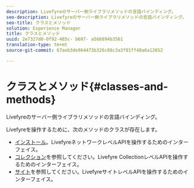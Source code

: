 ```yaml
---
description: Livefyreのサーバー側ライブラリメソッドの言語バインディング。
seo-description: Livefyreのサーバー側ライブラリメソッドの言語バインディング。
seo-title: クラスとメソッド
solution: Experience Manager
title: クラスとメソッド
uuid: 2e7327d8-0f92-485c- b607- a566894b3561
translation-type: tm+mt
source-git-commit: 67aeb3de964473b326c88c3a3f81ff48a6a12652

---
```



# クラスとメソッド{#classes-and-methods}

Livefyreのサーバー側ライブラリメソッドの言語バインディング。

Livefyreを操作するために、次のメソッドのクラスが存在します。

* [インストール](../c-installing-libraries/c-installing-libraries.md)。LivefyreネットワークレベルAPIを操作するためのインターフェイス。
* [コレクション](../c-installing-libraries/c-collection-methods.md#c_collection_methods)を参照してください。Livefyre CollectionレベルAPIを操作するためのインターフェイス。
* [サイト](../c-installing-libraries/c-site-methods.md#c_site_methods)を参照してください。LivefyreサイトレベルAPIを操作するためのインターフェイス。

